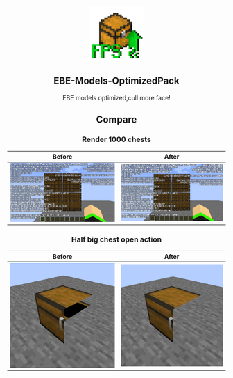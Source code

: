 <div align=center>
  <img src="./pack.png" width="128">

<h2> EBE-Models-OptimizedPack </h2>
EBE models optimized,cull more face!
<h2>Compare</h2>
<h3>Render 1000 chests</h3>

| <div align=center>Before | <div align=center>After |
| ----------- | ----------- |
| <img src="https://raw.githubusercontent.com/7777777-4547/EBE-Models-OptimizedPack/image/img/before_2022-12-18_00.48.57.png" width="440"> | <img src="https://raw.githubusercontent.com/7777777-4547/EBE-Models-OptimizedPack/image/img/after_2022-12-18_00.52.25.png" width="440"> |

<h3>Half big chest open action</h3>

| <div align=center>Before | <div align=center>After |
| ----------- | ----------- |
| <img src="https://raw.githubusercontent.com/7777777-4547/EBE-Models-OptimizedPack/image/img/before_GIF_2022-12-18_1-32-10.gif" width="440"> | <img src="https://raw.githubusercontent.com/7777777-4547/EBE-Models-OptimizedPack/image/img/after_GIF_2022-12-18_1-30-03.gif" width="440"> |